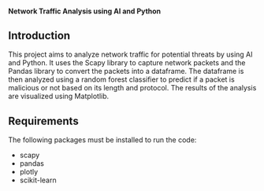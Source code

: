 #### Network Traffic Analysis using AI and Python
## Introduction
This project aims to analyze network traffic for potential threats by using AI and Python. It uses the Scapy library to capture network packets and the Pandas library to convert the packets into a dataframe. The dataframe is then analyzed using a random forest classifier to predict if a packet is malicious or not based on its length and protocol. The results of the analysis are visualized using Matplotlib.

## Requirements
The following packages must be installed to run the code:

- scapy
- pandas
- plotly
- scikit-learn

